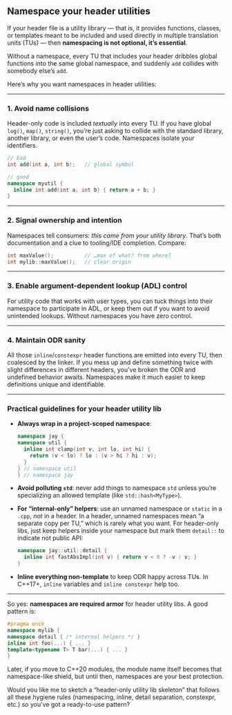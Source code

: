 
## Namespace your header utilities

If your header file is a utility library — that is, it provides functions, classes, or templates meant to be included and used directly in multiple translation units (TUs) — then **namespacing is not optional, it’s essential**.


Without a namespace, every TU that includes your header dribbles global functions into the same global namespace, and suddenly `add` collides with somebody else’s `add`.

Here’s why you want namespaces in header utilities:

---

### 1. **Avoid name collisions**

Header-only code is included *textually* into every TU. If you have global `log()`, `map()`, `string()`, you’re just asking to collide with the standard library, another library, or even the user’s code. Namespaces isolate your identifiers.

```cpp
// bad
int add(int a, int b);   // global symbol

// good
namespace myutil {
  inline int add(int a, int b) { return a + b; }
}
```

---

### 2. **Signal ownership and intention**

Namespaces tell consumers: *this came from your utility library*. That’s both documentation and a clue to tooling/IDE completion. Compare:

```cpp
int maxValue();          // …max of what? from where?
int mylib::maxValue();   // clear origin
```

---

### 3. **Enable argument-dependent lookup (ADL) control**

For utility code that works with user types, you can tuck things into their namespace to participate in ADL, or keep them out if you want to avoid unintended lookups. Without namespaces you have zero control.

---

### 4. **Maintain ODR sanity**

All those `inline`/`constexpr` header functions are emitted into every TU, then coalesced by the linker. If you mess up and define something twice with slight differences in different headers, you’ve broken the ODR and undefined behavior awaits. Namespaces make it much easier to keep definitions unique and identifiable.

---

### Practical guidelines for your header utility lib

* **Always wrap in a project-scoped namespace**:

  ```cpp
  namespace jay {
  namespace util {
    inline int clamp(int v, int lo, int hi) {
      return (v < lo) ? lo : (v > hi ? hi : v);
    }
  } // namespace util
  } // namespace jay
  ```

* **Avoid polluting `std`**: never add things to namespace `std` unless you’re specializing an allowed template (like `std::hash<MyType>`).

* **For “internal-only” helpers**: use an unnamed namespace or `static` in a `.cpp`, *not* in a header. In a header, unnamed namespaces mean “a separate copy per TU,” which is rarely what you want. For header-only libs, just keep helpers inside your namespace but mark them `detail::` to indicate not public API:

  ```cpp
  namespace jay::util::detail {
    inline int fastAbsImpl(int v) { return v < 0 ? -v : v; }
  }
  ```

* **Inline everything non-template** to keep ODR happy across TUs. In C++17+, `inline` variables and `inline constexpr` help too.

---

So yes: **namespaces are required armor** for header utility libs. A good pattern is:

```cpp
#pragma once
namespace mylib {
namespace detail { /* internal helpers */ }
inline int foo(...) { ... }
template<typename T> T bar(...) { ... }
}
```

Later, if you move to C++20 modules, the module name itself becomes that namespace-like shield, but until then, namespaces are your best protection.

Would you like me to sketch a “header-only utility lib skeleton” that follows all these hygiene rules (namespacing, inline, detail separation, constexpr, etc.) so you’ve got a ready-to-use pattern?
